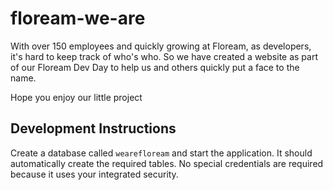 # floream-we-are

With over 150 employees and quickly growing at Floream, as developers, it's hard to keep track of who's who. So we have created a website as part of our Floream Dev Day to help us and others quickly put a face to the name.

Hope you enjoy our little project

## Development Instructions

Create a database called ```wearefloream``` and start the application. It should automatically create the required tables.
No special credentials are required because it uses your integrated security.
